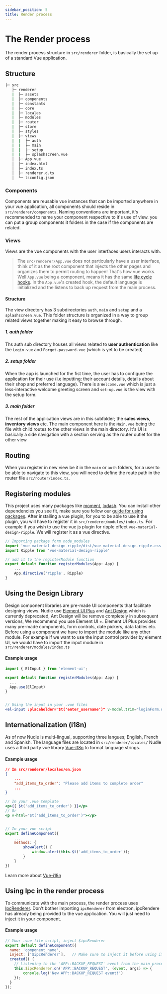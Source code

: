 ```yaml
---
sidebar_position: 5
title: Render process
---
```


# The Render process

The render process structure in `src/renderer` folder, is basically the set up of a standard Vue application.  

## Structure
```bash
├─ src
   ├─ renderer                
   |  ├─ assets       
   |  ├─ components     
   |  ├─ constants
   |  ├─ core
   |  ├─ locales
   |  ├─ modules
   |  ├─ router
   |  ├─ store
   |  ├─ styles
   |  ├─ views
   |  |  ├─ auth        
   |  |  ├─ main     
   |  |  ├─ setup      
   |  |  ├─ splashscreen.vue  
   │  ├─ App.vue
   │  ├─ index.html
   │  ├─ index.ts
   │  ├─ renderer.d.ts
   │  └─ tsconfig.json
```

### Components
Components are reusable vue instances that can be imported anywhere in your vue application, all components should reside in `src/renderer/components`. Naming conventions are important, it's recommended to name your component respective to it's use of view. you can put a group components it folders in the case if the components are related.

### Views
Views are the vue components with the user interfaces users interacts with. 
> The `src/renderer/App.vue` does not particularly have a user interface, think of it as the root component that injects the other pages and organizes them to permit routing to happen! That's how vue works. Well `App.vue` being a component, means it has the same [life cycle hooks](https://v3.vuejs.org/api/options-lifecycle-hooks.html#beforecreate). In the `App.vue`'s created hook, the default language is initialized 
>and the listens to back up request from the main process.

#### Structure
 
The view directory has 3 subdirectories `auth`, `main` and `setup` and a `splashscreen.vue`. This folder structure is organized in a way
to group related views together making it easy to browse through.

##### 1. auth folder
Ths auth sub directory houses all views related to **user authentication** like the `Login.vue` and  `Forgot-password.vue` (which is yet to be created)

##### 2. setup folder
When the app is launched for the fist time, the user has to configure the application for their use (i.e inputting: their account details, details about their shop and preferred language). There is a `Welcome.vue` which is just a less-interactive welcome greeting screen and `set-up.vue` is the view with the setup form. 

##### 3. main folder
The rest of the application views are in this subfolder; the **sales views**, **inventory views** etc. The main component here is the `Main.vue` being the file with child routes to the other views in the main directory. It's UI is basically a side navigation with a section serving as the router outlet for the
other view

## Routing
When you register in new view be it in the `main` or `auth` folders, for a user to be able to navigate to this view, you will need to define the route path in the router file `src/router/index.ts`. 

## Registering modules
This project uses many packages like [moment](https://momentjs.com), [lodash](https://lodash.com). You can install other dependencies you see fit, make sure you follow our [guide for using packages](/docs/guide-to-using-packages/).
After installing a vue plugin, for you to be able to use it the plugin, you will have to register it in `src/renderer/modules/index.ts`. For example if you wish to use the vue js plugin for ripple effect `vue-material-design-ripple`. We will register it as a vue directive.
```javascript
// Importing package form node_modules
import 'vue-material-design-ripple/dist/vue-material-design-ripple.css'
import Ripple from 'vue-material-design-ripple'

// add it to the registerModule function
export default function registerModules(App: App) {
    ...
    App.directive('ripple', Ripple)
}
```

## Using the Design Library
Design component libraries are pre-made UI components that facilitate designing views. Nudle use [Element UI Plus](https://element-plus.org/en-US/component/button.html) and [Ant Design](https://next.antdv.com/components/overview) which is currently deprecated, Ant Design will be remove completely in subsequent versions, We recommend you use Element UI +. Element UI Plus provides many pre-made components, form controls, date pickers, data tables etc.
Before using a component we have to import the module like any other module. For example if we want to use the input control provider by element UI, we would have to import the input module in `src/renderer/modules/index.ts`
#### Example usage
```jsx
import { ElInput } from 'element-ui';

export default function registerModules(App: App) {
  ...
  App.use(ElInput)
}


// Using the input in your .vue files
<el-input :placeholder="$t('enter_username')" v-model.trim="loginForm.username"></el-input>

```

## Internationalization (i18n)
As of now Nudle is multi-lingual, supporting three langues; English, French and Spanish. The language files are located in `src/renderer/locales/`  Nudle uses a third party vue library [Vue-i18n](https://kazupon.github.io/vue-i18n/guide/formatting.html#named-formatting) to format language strings.
#### Example usage
```json
// In src/renderer/locales/en.json
{
    ...
    "add_items_to_order": "Please add items to complete order"
    ...
}
```
```jsx
// In your .vue template
<p>{{ $t('add_items_to_order') }}</p>
// Or
<p v-html="$t('add_items_to_order')"></p>


// In your vue script
export defineComponent({
    ...
    methods: {
        showAlert() {
            window.alert(this.$t('add_items_to_order'));
        }
    }
})
```


Learn more about [Vue-i18n](https://kazupon.github.io/vue-i18n/guide/formatting.html#named-formatting)

## Using Ipc in the render process
To communicate with the main process, the render process uses [IpcRenderer](https://www.electronjs.org/docs/latest/api/ipc-renderer). Don't bother importing `ipcRenderer` from electron, ipcRendere has already being provided to the vue application. You will just need to inject it in your component.
#### Example usage
```js
// Your .vue file script, inject $ipcRenderer
export default defineComponent({
  name: 'component_name',
  inject: ['$ipcRenderer'],   // Make sure to inject it before using it else you will get errors
  created() {
    // Listening to the 'APP::BACKUP_REQUEST' event from the main process
    this.$ipcRenderer.on('APP::BACKUP_REQUEST', (event, args) => {
        console.log('New APP::BACKUP_REQUEST event!')
    });
  }
});
```